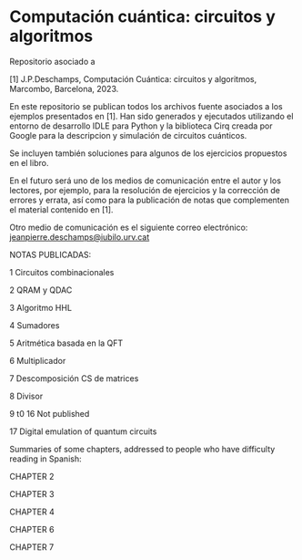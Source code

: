 # Computación cuántica: circuitos y algoritmos

Repositorio asociado a 

[1] J.P.Deschamps, Computación Cuántica: circuitos y algoritmos, Marcombo, Barcelona, 2023.

En este repositorio se publican todos los archivos fuente asociados a los ejemplos presentados en [1]. Han sido generados y ejecutados utilizando el entorno de desarrollo IDLE para Python y la biblioteca Cirq creada por Google para la descripcion y simulación de circuitos cuánticos.

Se incluyen también soluciones para algunos de los ejercicios propuestos en el libro.

En el futuro será uno de los medios de comunicación entre el autor y los lectores, por ejemplo, para la resolución de ejercicios y la corrección de errores y errata, así como para la publicación de notas que complementen el material contenido en [1]. 

Otro medio de comunicación es el siguiente correo electrónico: jeanpierre.deschamps@iubilo.urv.cat

NOTAS PUBLICADAS:

1 Circuitos combinacionales

2 QRAM y QDAC

3 Algoritmo HHL

4 Sumadores

5 Aritmética basada en la QFT

6 Multiplicador

7 Descomposición CS de matrices

8 Divisor

9 t0 16 Not published

17 Digital emulation of quantum circuits

Summaries of some chapters, addressed to people who have difficulty reading in Spanish:

CHAPTER 2

CHAPTER 3

CHAPTER 4

CHAPTER 6

CHAPTER 7

